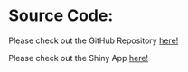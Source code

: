 # Source Code:

Please check out the GitHub Repository [here!](https://github.com/1564010264/Data-Visualization)

Please check out the Shiny App [here!](https://happymailbox47.shinyapps.io/project/)
